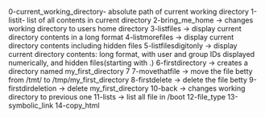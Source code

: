 0-current_working_directory- absolute path of current working directory
1-listit- list of all contents in current directory
2-bring_me_home -> changes working directory to users home directory
3-listfiles -> display current directory contents in a long format
4-listmorefiles -> display current directory contents including hidden files
5-listfilesdigitonly -> display current directory contents: long format, with user and group IDs displayed numerically, and hidden files(starting with .)
6-firstdirectory -> creates a directory named my_first_directory
7 7-movethatfile -> move the file betty from /tmt/ to /tmp/my_first_directory
8-firstdelete -> delete the file betty
9-firstdirdeletion -> delete my_first_directory
10-back -> changes working directory to previous one 
11-lists -> list all file in /boot
12-file_type 
13-symbolic_link
14-copy_html
